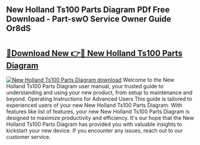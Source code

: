 ## New Holland Ts100 Parts Diagram PDf Free Download - Part-swO Service Owner Guide Or8dS

# <h2><a href="http://dfltqa.blite.top/?on=New+Holland+Ts100+Parts+Diagram">🔗Download New 👉🔴 New Holland Ts100 Parts Diagram</a></h2>

[![New Holland Ts100 Parts Diagram download](https://i.imgur.com/lujVjoI.png)](http://dfltqa.blite.top/?on=New+Holland+Ts100+Parts+Diagram)
Welcome to the New Holland Ts100 Parts Diagram user manual, your trusted guide to understanding and using your new product, from setup to maintenance and beyond. Operating Instructions for Advanced Users This guide is tailored to experienced users of your new New Holland Ts100 Parts Diagram. With features like list of features, your new New Holland Ts100 Parts Diagram is designed to maximize productivity and efficiency. It's our hope that the New Holland Ts100 Parts Diagram has provided you with valuable insights to kickstart your new device. If you encounter any issues, reach out to our customer service.
